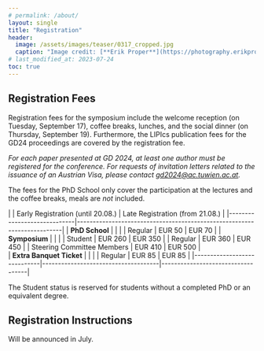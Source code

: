```yaml
---
# permalink: /about/
layout: single
title: "Registration"
header:
  image: /assets/images/teaser/0317_cropped.jpg
  caption: "Image credit: [**Erik Proper**](https://photography.erikproper.eu/0317)"
# last_modified_at: 2023-07-24
toc: true
---
```


## Registration Fees
Registration fees for the symposium include the welcome reception (on Tuesday, September 17), coffee breaks, lunches, and the social dinner (on Thursday, September 19).
Furthermore, the LIPIcs publication fees for the GD24 proceedings are covered by the registration fee.

*For each paper presented at GD 2024, at least one author must be registered for the conference. For requests of invitation letters related to the issuance of an Austrian Visa, please contact gd2024@ac.tuwien.ac.at.*

The fees for the PhD School only cover the participation at the lectures and the coffee breaks, meals are *not* included. 

|                             | Early  Registration (until 20.08.)  | Late Registration (from 21.08.)   |
|-----------------------------|-------------------------------------------------------------------------|
| **PhD School**              |                                     |                                   |
| Regular                     | EUR 50                              | EUR 70                            | 
| **Symposium**               |                                     |                                   |
| Student                     | EUR 260                             | EUR 350                           |
| Regular                     | EUR 360                             | EUR 450                           |
| Steering Committee Members  | EUR 410                             | EUR 500                           |   
| **Extra Banquet Ticket**    |                                     |                                   |
| Regular                     | EUR 85                              | EUR 85                            |
|-----------------------------|-------------------------------------|-----------------------------------|

The Student status is reserved for students without a completed PhD or an equivalent degree.

## Registration Instructions
Will be announced in July.
